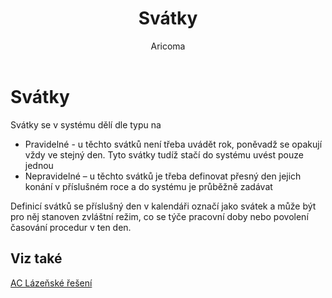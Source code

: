 ﻿---
    title: "Svátky"
    author: Aricoma
    ms.date: 04/30/2018
    ms.topic: article
    ms.prod: dynamics-nav-2017
    ms.contentlocale: cs-cz
    ms.lasthandoff: 04/30/2018
---

# Svátky
Svátky se v systému dělí dle typu na 
-	Pravidelné - u těchto svátků není třeba uvádět rok, poněvadž se opakují vždy ve stejný den. Tyto svátky tudíž stačí do systému uvést pouze jednou
-	Nepravidelné – u těchto svátků je třeba definovat přesný den jejich konání v příslušném roce a do systému je průběžně zadávat

Definicí svátků se příslušný den v kalendáři označí jako svátek a může být pro něj stanoven zvláštní režim, co se týče pracovní doby nebo povolení časování procedur v ten den. 

## <a name="see-also"></a>Viz také
[AC Lázeňské řešení](ac-spa-solution.md)